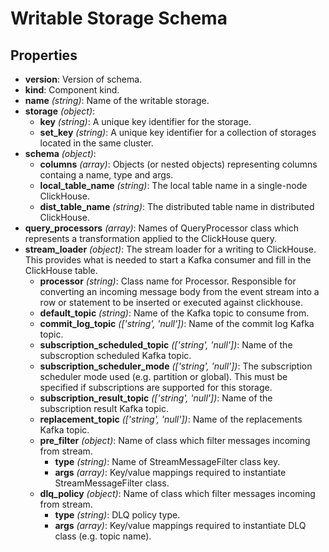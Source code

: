 # Writable Storage Schema

## Properties

- **version**: Version of schema.
- **kind**: Component kind.
- **name** *(string)*: Name of the writable storage.
- **storage** *(object)*:
  - **key** *(string)*: A unique key identifier for the storage.
  - **set_key** *(string)*: A unique key identifier for a collection of storages located in the same cluster.
- **schema** *(object)*:
  - **columns** *(array)*: Objects (or nested objects) representing columns containg a name, type and args.
  - **local_table_name** *(string)*: The local table name in a single-node ClickHouse.
  - **dist_table_name** *(string)*: The distributed table name in distributed ClickHouse.
- **query_processors** *(array)*: Names of QueryProcessor class which represents a transformation applied to the ClickHouse query.
- **stream_loader** *(object)*: The stream loader for a writing to ClickHouse. This provides what is needed to start a Kafka consumer and fill in the ClickHouse table.
  - **processor** *(string)*: Class name for Processor. Responsible for converting an incoming message body from the event stream into a row or statement to be inserted or executed against clickhouse.
  - **default_topic** *(string)*: Name of the Kafka topic to consume from.
  - **commit_log_topic** *(['string', 'null'])*: Name of the commit log Kafka topic.
  - **subscription_scheduled_topic** *(['string', 'null'])*: Name of the subscroption scheduled Kafka topic.
  - **subscription_scheduler_mode** *(['string', 'null'])*: The subscription scheduler mode used (e.g. partition or global). This must be specified if subscriptions are supported for this storage.
  - **subscription_result_topic** *(['string', 'null'])*: Name of the subscription result Kafka topic.
  - **replacement_topic** *(['string', 'null'])*: Name of the replacements Kafka topic.
  - **pre_filter** *(object)*: Name of class which filter messages incoming from stream.
    - **type** *(string)*: Name of StreamMessageFilter class key.
    - **args** *(array)*: Key/value mappings required to instantiate StreamMessageFilter class.
  - **dlq_policy** *(object)*: Name of class which filter messages incoming from stream.
    - **type** *(string)*: DLQ policy type.
    - **args** *(array)*: Key/value mappings required to instantiate DLQ class (e.g. topic name).
